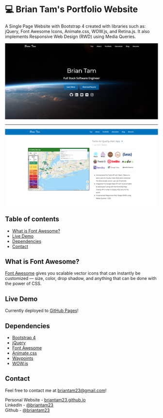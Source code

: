 # 💻 Brian Tam's Portfolio Website

A Single Page Website with Bootstrap 4 created with libraries such as: jQuery, Font Awesome Icons, Animate.css, WOW.js, and Retina.js. It also implements Responsive Web Design (RWD) using Media Queries.

![Maps component screenshot](./assets/img/screenshots/home_screen.png) <hr/>
![Profile page screenshot](./assets/img/screenshots/project_1_screen.png)

## Table of contents
* [What is Font Awesome?](#what-is-font-awesome?)
* [Live Demo](#live-demo)
* [Dependencies](#dependencies)
* [Contact](#contact)

## What is Font Awesome?
[Font Awesome](https://fontawesome.com/v4.7.0/) gives you scalable vector icons that can instantly be customized — size, color, drop shadow, and anything that can be done with the power of CSS.

## Live Demo

Currently deployed to [GitHub Pages](http://briantam23.github.io)!

## Dependencies

* [Bootstrap 4](https://getbootstrap.com/)
* [jQuery](https://jquery.com)
* [Font Awesome](https://fontawesome.com/)
* [Animate.css](https://daneden.github.io/animate.css)
* [Waypoints](http://imakewebthings.com/waypoints)
* [WOW.js](https://wowjs.uk)

## Contact
Feel free to contact me at [briantam23@gmail.com](mailto:briantam23@gmail.com)!

Personal Website - [briantam23.github.io](http://briantam23.github.io) <br/>
LinkedIn - [@briantam23](https://linkedin.com/in/briantam23/) <br/>
Github - [@briantam23](https://github.com/briantam23)
